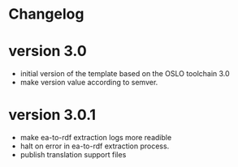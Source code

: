 # Changelog 

# version 3.0
- initial version of the template based on the OSLO toolchain 3.0
- make version value according to semver.

# version 3.0.1
- make ea-to-rdf extraction logs more readible
- halt on error in ea-to-rdf extraction process.
- publish translation support files

 
